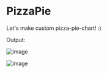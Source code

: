 # PizzaPie
Let's make custom pizza-pie-chart! :)

Output:

![image](https://user-images.githubusercontent.com/71255601/229297951-c1827a5f-e3f7-4a2c-a04b-8aaf3d426fff.png)

![image](https://user-images.githubusercontent.com/71255601/229297989-a92c4d04-2ae2-4963-8e14-88a7fdcc58ae.png)
